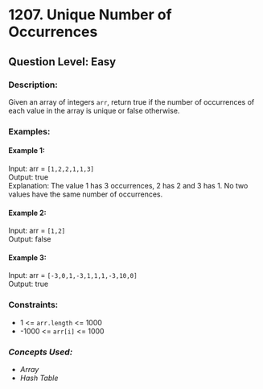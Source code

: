 # 1207. Unique Number of Occurrences
## Question Level: Easy
### Description:
Given an array of integers `arr`, return true if the number of occurrences of each value in the array is unique or false otherwise.

### Examples:
#### Example 1:

Input: arr = `[1,2,2,1,1,3]`  
Output: true  
Explanation: The value 1 has 3 occurrences, 2 has 2 and 3 has 1. No two values have the same number of occurrences.  
#### Example 2:

Input: arr = `[1,2]`  
Output: false  
#### Example 3:

Input: arr = `[-3,0,1,-3,1,1,1,-3,10,0]`  
Output: true  

### Constraints:

- 1 <= `arr.length` <= 1000
- -1000 <= `arr[i]` <= 1000

### <i>Concepts Used:
- Array
- Hash Table</i>